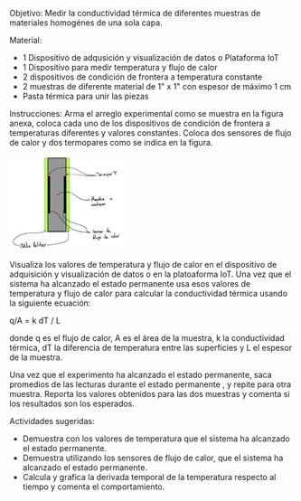 Objetivo: Medir la conductividad térmica de diferentes muestras de materiales homogénes de una sola capa.



Material:
* 1 Dispositivo de adqusición y visualización de datos o Plataforma IoT
* 1 Dispositivo para medir temperatura y flujo de calor
* 2 dispositivos de condición de frontera a temperatura constante
* 2 muestras de diferente material de  1" x 1" con espesor de máximo 1 cm
* Pasta térmica para unir las piezas

Instrucciones:
Arma el arreglo experimental como se muestra en la figura anexa, coloca cada uno de los dispositivos de condición de frontera a temperaturas diferentes y valores constantes. Coloca dos sensores de flujo de calor y dos termopares como se indica en la figura.

<img src="https://github.com/AltamarMx/LabModularCalor/blob/main/practicas/img/conductividad_esquema.jpeg"
     alt=“Login”
     width="40%" />



Visualiza los valores de temperatura y flujo de calor en el dispositivo de adquisición y visualización de datos o en la platoaforma IoT.
Una vez que el sistema ha alcanzado el estado permanente usa esos valores de temperatura y flujo de calor para calcular la conductividad térmica usando la siguiente ecuación:

q/A  = k dT / L

donde q es el flujo de calor, A es el área de la muestra, k la conductividad térmica, dT la diferencia de temperatura entre las superficies y L el espesor de la muestra.

Una vez que el experimento ha alcanzado el estado permanente, saca promedios de las lecturas durante el estado permanente , y repite para otra muestra.
Reporta los valores obtenidos para las dos muestras y comenta si los resultados son los esperados.

Actividades sugeridas:
* Demuestra con los valores de temperatura que el sistema ha alcanzado el estado permanente.
* Demuestra utilizando los sensores de flujo de calor, que el sistema ha alcanzado el estado permanente.
* Calcula y grafica la derivada temporal de la temperatura respecto al tiempo y comenta el comportamiento.
